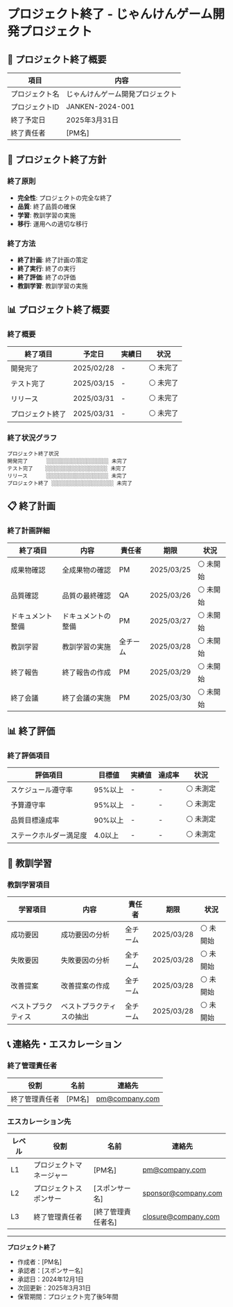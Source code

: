 # プロジェクト終了 - じゃんけんゲーム開発プロジェクト

## 🏁 プロジェクト終了概要

| 項目 | 内容 |
|------|------|
| プロジェクト名 | じゃんけんゲーム開発プロジェクト |
| プロジェクトID | JANKEN-2024-001 |
| 終了予定日 | 2025年3月31日 |
| 終了責任者 | [PM名] |

## 🎯 プロジェクト終了方針

### 終了原則
- **完全性**: プロジェクトの完全な終了
- **品質**: 終了品質の確保
- **学習**: 教訓学習の実施
- **移行**: 運用への適切な移行

### 終了方法
- **終了計画**: 終了計画の策定
- **終了実行**: 終了の実行
- **終了評価**: 終了の評価
- **教訓学習**: 教訓学習の実施

## 📊 プロジェクト終了概要

### 終了概要
| 終了項目 | 予定日 | 実績日 | 状況 |
|----------|--------|--------|------|
| 開発完了 | 2025/02/28 | - | ⚪ 未完了 |
| テスト完了 | 2025/03/15 | - | ⚪ 未完了 |
| リリース | 2025/03/31 | - | ⚪ 未完了 |
| プロジェクト終了 | 2025/03/31 | - | ⚪ 未完了 |

### 終了状況グラフ
```
プロジェクト終了状況
開発完了      ░░░░░░░░░░░░░░░░░░░░ 未完了
テスト完了    ░░░░░░░░░░░░░░░░░░░░ 未完了
リリース      ░░░░░░░░░░░░░░░░░░░░ 未完了
プロジェクト終了 ░░░░░░░░░░░░░░░░░░░░ 未完了
```

## 📋 終了計画

### 終了計画詳細
| 終了項目 | 内容 | 責任者 | 期限 | 状況 |
|----------|------|--------|------|------|
| 成果物確認 | 全成果物の確認 | PM | 2025/03/25 | ⚪ 未開始 |
| 品質確認 | 品質の最終確認 | QA | 2025/03/26 | ⚪ 未開始 |
| ドキュメント整備 | ドキュメントの整備 | PM | 2025/03/27 | ⚪ 未開始 |
| 教訓学習 | 教訓学習の実施 | 全チーム | 2025/03/28 | ⚪ 未開始 |
| 終了報告 | 終了報告の作成 | PM | 2025/03/29 | ⚪ 未開始 |
| 終了会議 | 終了会議の実施 | PM | 2025/03/30 | ⚪ 未開始 |

## 📊 終了評価

### 終了評価項目
| 評価項目 | 目標値 | 実績値 | 達成率 | 状況 |
|----------|--------|--------|--------|------|
| スケジュール遵守率 | 95%以上 | - | - | ⚪ 未測定 |
| 予算遵守率 | 95%以上 | - | - | ⚪ 未測定 |
| 品質目標達成率 | 90%以上 | - | - | ⚪ 未測定 |
| ステークホルダー満足度 | 4.0以上 | - | - | ⚪ 未測定 |

## 🔄 教訓学習

### 教訓学習項目
| 学習項目 | 内容 | 責任者 | 期限 | 状況 |
|----------|------|--------|------|------|
| 成功要因 | 成功要因の分析 | 全チーム | 2025/03/28 | ⚪ 未開始 |
| 失敗要因 | 失敗要因の分析 | 全チーム | 2025/03/28 | ⚪ 未開始 |
| 改善提案 | 改善提案の作成 | 全チーム | 2025/03/28 | ⚪ 未開始 |
| ベストプラクティス | ベストプラクティスの抽出 | 全チーム | 2025/03/28 | ⚪ 未開始 |

## 📞 連絡先・エスカレーション

### 終了管理責任者
| 役割 | 名前 | 連絡先 |
|------|------|--------|
| 終了管理責任者 | [PM名] | pm@company.com |

### エスカレーション先
| レベル | 役割 | 名前 | 連絡先 |
|--------|------|------|--------|
| L1 | プロジェクトマネージャー | [PM名] | pm@company.com |
| L2 | プロジェクトスポンサー | [スポンサー名] | sponsor@company.com |
| L3 | 終了管理責任者 | [終了管理責任者名] | closure@company.com |

---

**プロジェクト終了**
- 作成者：[PM名]
- 承認者：[スポンサー名]
- 承認日：2024年12月1日
- 次回更新：2025年3月31日
- 保管期間：プロジェクト完了後5年間